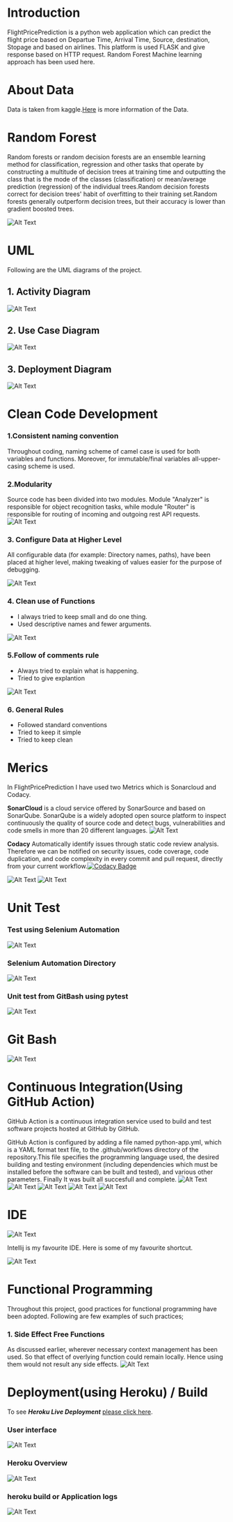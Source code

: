 
# Introduction 
FlightPricePrediction is a python web application which can predict the flight price based on Departue Time, Arrival Time, Source, destination, Stopage and based on airlines. This platform is  used  FLASK  and give response based on HTTP request. Random Forest Machine learning approach has been used here.

# About Data 
 Data is taken from kaggle.[Here](https://www.kaggle.com/nikhilmittal/flight-fare-prediction-mh) is  more information of the Data.
 
# Random Forest
Random forests or random decision forests are an ensemble learning method for classification, regression and other tasks that operate by constructing a multitude of decision  trees at training time and outputting the class that is the mode of the classes (classification) or mean/average prediction (regression) of the individual trees.Random    decision forests correct for decision trees' habit of overfitting to their training set.Random forests generally outperform decision trees, but their accuracy is lower than gradient boosted trees.

![Alt Text](https://github.com/allmamun556/FlightPricePrediction1/blob/master/Random%20Forest/random_forest.JPG)


# UML
Following are the UML diagrams of the project.
## 1. Activity Diagram
![Alt Text](https://github.com/allmamun556/FlightPricePrediction1/blob/master/1(Activity%20Diagram).JPG)

## 2. Use Case Diagram 
![Alt Text](https://github.com/allmamun556/FlightPricePrediction1/blob/master/2(UserCaseDiagram).JPG)

## 3. Deployment Diagram
![Alt Text](https://github.com/allmamun556/FlightPricePrediction1/blob/master/3(Deployment%20Diagram).JPG)

# Clean Code Development
### 1.Consistent naming convention
 Throughout coding, naming scheme of camel case is used for both variables and functions. Moreover, for immutable/final variables all-upper-casing scheme is used.
 
### 2.Modularity

Source code has been divided into two modules. Module "Analyzer" is responsible for object recognition tasks, while module "Router" is responsible for routing of incoming and outgoing rest API requests.
![Alt Text](https://github.com/allmamun556/FlightPricePrediction1/blob/master/Modularity.JPG)

### 3. Configure Data at Higher Level
All configurable data (for example: Directory names, paths), have been placed at higher level, making tweaking of values easier for the purpose of debugging.

![Alt Text](https://github.com/allmamun556/FlightPricePrediction1/blob/master/Configure%20Data%20at%20Higer%20Level.JPG)

### 4. Clean  use of Functions
* I always tried to  keep small and do one thing.
* Used descriptive names and fewer arguments.

![Alt Text](https://github.com/allmamun556/FlightPricePrediction1/blob/master/Clean%20code/function.JPG)

### 5.Follow of comments rule
* Always tried to  explain what is happening.
* Tried to give explantion

![Alt Text](https://github.com/allmamun556/FlightPricePrediction1/blob/master/Clean%20code/comments%20rule.JPG)

### 6. General Rules
* Followed standard conventions
* Tried to keep it simple
* Tried to keep clean

# Merics
 In FlightPricePrediction I have used two Metrics which is Sonarcloud and Codacy.

**SonarCloud** is a cloud service offered by SonarSource and based on SonarQube. SonarQube is a widely adopted open source platform to inspect continuously the quality of source code and detect bugs, vulnerabilities and code smells in more than 20 different languages.
![Alt Text](https://github.com/allmamun556/FlightPricePrediction1/blob/master/sonar%20cloud.JPG)

**Codacy** Automatically identify issues through static code review analysis. Therefore we can be notified on security issues, code coverage, code duplication, and code complexity in every commit and pull request, directly from your current workflow.[![Codacy Badge](https://app.codacy.com/project/badge/Grade/b4e50059ed3149c7be657492dec30b58)](https://www.codacy.com/gh/allmamun556/FlightPricePrediction1/dashboard?utm_source=github.com&amp;utm_medium=referral&amp;utm_content=allmamun556/FlightPricePrediction1&amp;utm_campaign=Badge_Grade)

![Alt Text](https://github.com/allmamun556/FlightPricePrediction1/blob/master/codacy%20test.JPG)
![Alt Text](https://github.com/allmamun556/FlightPricePrediction1/blob/master/Codacy%20test%202.JPG)

# Unit Test

### Test using Selenium Automation
![Alt Text](https://github.com/allmamun556/FlightPricePrediction1/blob/master/Test%20with%20selenium.JPG)

### Selenium  Automation Directory
![Alt Text](https://github.com/allmamun556/FlightPricePrediction1/blob/master/working%20directory%20for%20%20automation%20testing.JPG)
###  Unit test from GitBash using pytest
![Alt Text](https://github.com/allmamun556/FlightPricePrediction1/blob/master/Unit%20test.JPG)

# Git Bash
![Alt Text](https://github.com/allmamun556/FlightPricePrediction1/blob/master/Git%20%20Bash.JPG)

# Continuous Integration(Using GitHub Action)
GitHub Action is a continuous integration service used to build and test software projects hosted at GitHub by GitHub. 

GitHub Action is configured by adding a file named python-app.yml, which is a YAML format text file, to the .github/workflows directory of the repository.This file specifies the programming language used, the desired building and testing environment (including dependencies which must be installed before the software can be built and tested), and various other parameters. Finally It was built all succesfull and complete.
![Alt Text](https://github.com/allmamun556/FlightPricePrediction1/blob/master/Github%20Action%20CI/Git%20hub%20action%20CI.JPG)
![Alt Text](https://github.com/allmamun556/FlightPricePrediction1/blob/master/Github%20Action%20CI/Install%20dependency.JPG)
![Alt Text](https://github.com/allmamun556/FlightPricePrediction1/blob/master/Github%20Action%20CI/Test.JPG)
![Alt Text](https://github.com/allmamun556/FlightPricePrediction1/blob/master/Github%20Action%20CI/Run%20Check%20out.JPG)
![Alt Text](https://github.com/allmamun556/FlightPricePrediction1/blob/master/Github%20Action%20CI/Complete.JPG)

# IDE

![Alt Text](https://github.com/allmamun556/FlightPricePrediction1/blob/master/intellij_picture.JPG)

Intellij is my favourite IDE. Here is some of my favourite shortcut.


![Alt Text](https://github.com/allmamun556/FlightPricePrediction1/blob/master/IntellijShortcut.JPG)

# Functional Programming
Throughout this project, good practices for functional programming have been adopted. Following are few examples of such practices;
### 1. Side Effect Free Functions
As discussed earlier, wherever necessary context management has been used. So that effect of overlying function could remain locally. Hence using them would not result any side effects.
![Alt Text](https://github.com/allmamun556/FlightPricePrediction1/blob/master/Modularity.JPG)
# Deployment(using Heroku) / Build
To see ***Heroku Live Deployment*** [please click here](https://git.heroku.com/flightbg225.git).
### User interface
![Alt Text](https://github.com/allmamun556/FlightPricePrediction1/blob/master/Herok%20Build%20or%20%20Deployment/User%20interface.JPG)
### Heroku Overview
![Alt Text](https://github.com/allmamun556/FlightPricePrediction1/blob/master/Herok%20Build%20or%20%20Deployment/heroku%20overview.JPG)
### heroku build or Application logs
![Alt Text](https://github.com/allmamun556/FlightPricePrediction1/blob/master/Herok%20Build%20or%20%20Deployment/heroku%20build%20or%20Application%20log.JPG)
